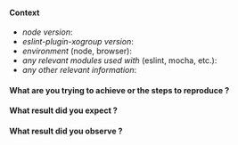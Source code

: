 #### Context

* *node version*:
* *eslint-plugin-xogroup version*:
* *environment* (node, browser):
* *any relevant modules used with* (eslint, mocha, etc.):
* *any other relevant information*:

#### What are you trying to achieve or the steps to reproduce ?

<!--- Describe your issue here, include any schemas and inputs if needed. -->

#### What result did you expect ?

#### What result did you observe ?
